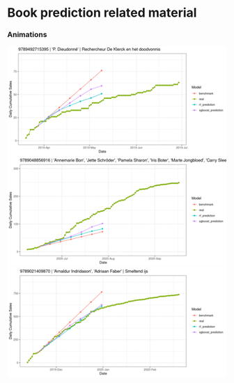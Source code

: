 # Book prediction related material

### Animations

![animation_1](https://github.com/krinya/book_prediction/blob/main/book_anim1.gif)
![animation_2](https://github.com/krinya/book_prediction/blob/main/book_anim2.gif)
![animation_3](https://github.com/krinya/book_prediction/blob/main/book_anim3.gif)
